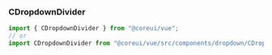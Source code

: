 ### CDropdownDivider

```jsx
import { CDropdownDivider } from "@coreui/vue";
// or
import CDropdownDivider from "@coreui/vue/src/components/dropdown/CDropdownDivider";
```
